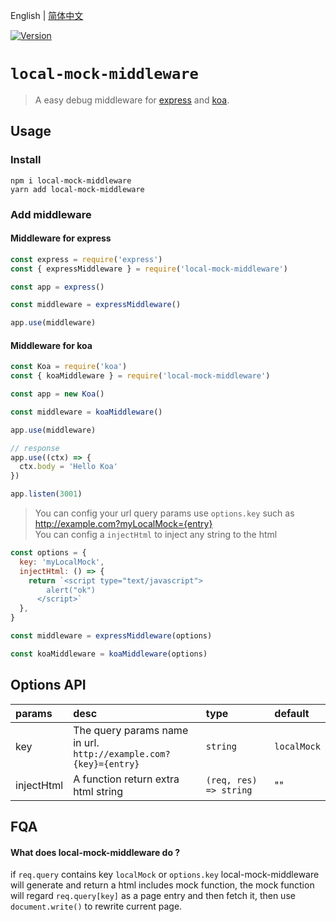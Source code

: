 English | [简体中文](./README_CN.md)

<a href="https://www.npmjs.com/package/local-mock-middleware"><img src="https://img.shields.io/npm/v/local-mock-middleware.svg?sanitize=true" alt="Version"></a>

# `local-mock-middleware`

> A easy debug middleware for [express](https://www.npmjs.com/package/express) and [koa](https://www.npmjs.com/package/koa).

## Usage

### Install

```shell
npm i local-mock-middleware
yarn add local-mock-middleware
```

### Add middleware

#### Middleware for express

```js
const express = require('express')
const { expressMiddleware } = require('local-mock-middleware')

const app = express()

const middleware = expressMiddleware()

app.use(middleware)
```

#### Middleware for koa

```js
const Koa = require('koa')
const { koaMiddleware } = require('local-mock-middleware')

const app = new Koa()

const middleware = koaMiddleware()

app.use(middleware)

// response
app.use((ctx) => {
  ctx.body = 'Hello Koa'
})

app.listen(3001)
```

> You can config your url query params use `options.key` such as http://example.com?myLocalMock={entry}  
> You can config a `injectHtml` to inject any string to the html

```js
const options = {
  key: 'myLocalMock',
  injectHtml: () => {
    return `<script type="text/javascript">
        alert("ok")
      </script>`
  },
}

const middleware = expressMiddleware(options)

const koaMiddleware = koaMiddleware(options)
```

## Options API

| params | desc | type | default |
| :-- | :-- | :-- | :-- |
| key | The query params name in url.<br> `http://example.com?{key}={entry}` | `string` | `localMock` |
| injectHtml | A function return extra html string | `(req, res) => string` | "" |

## FQA

#### What does local-mock-middleware do ?

if `req.query` contains key `localMock` or `options.key` local-mock-middleware will generate and return a html includes mock function, the mock function will regard `req.query[key]` as a page entry and then fetch it, then use `document.write()` to rewrite current page.
